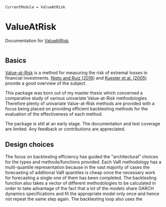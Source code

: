 ```@meta
CurrentModule = ValueAtRisk
```

# ValueAtRisk

Documentation for [ValueAtRisk](https://github.com/chm-von-tla/ValueAtRisk.jl).

```@index
```
## Basics

[Value-at-Risk](https://en.wikipedia.org/wiki/Value_at_risk) is a method for measuring the risk of extremal losses in financial investments. [Nieto and Ruiz (2016)](https://doi.org/10.1016/j.ijforecast.2015.08.003) and [Kuester et al. (2005)](https://doi.org/10.1093/jjfinec/nbj002) provide a good overview of the subject. 

This package was born out of my master thesis which concerned a comparative study of various univariate Value-at-Risk methodologies. Therefore plenty of univariate Value-at-Risk methods are provided with a focus being placed on providing efficient backtesting methods for the evaluation of the effectiveness of each method. 

The package is still at an early stage. The documentation and test coverage are limited. Any feedback or contributions are appreciated.

## Design choices
The focus on backtesting efficiency has guided the "architectural" choices for the types and methods/functions provided. Each VaR methodology has a multi-quantile representation because in the vast majority of cases the forecasting of additional VaR quantiles is cheap once the necessary work for forecasting a single one of them has been completed. The backtesting function also takes a vector of different methodologies to be calculated in order to take advantage of the fact that a lot of the models share GARCH dynamics specifications and fit the appropriate model only once and hence not repeat the same step again. The backtesting loop also uses the 
